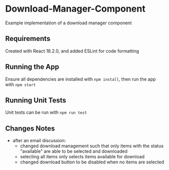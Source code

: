 # Download-Manager-Component
Example implementation of a download manager component

## Requirements
Created with React 18.2.0, and added ESLint for code formatting

## Running the App
Ensure all dependencies are installed with `npm install`, then run the app with `npm start`

## Running Unit Tests
Unit tests can be run with `npm run test`

## Changes Notes
- after an email discussion:
  - changed download management such that only items with the status "available" are able to be selected and downloaded 
  - selecting all items only selects items available for download
  - changed download button to be disabled when no items are selected
